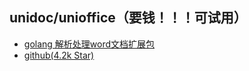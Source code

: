 ## unidoc/unioffice（要钱！！！可试用）
- [golang 解析处理word文档扩展包](https://www.cnblogs.com/xingzr/p/17370295.html)
- [github(4.2k Star)](https://github.com/unidoc/unioffice)


